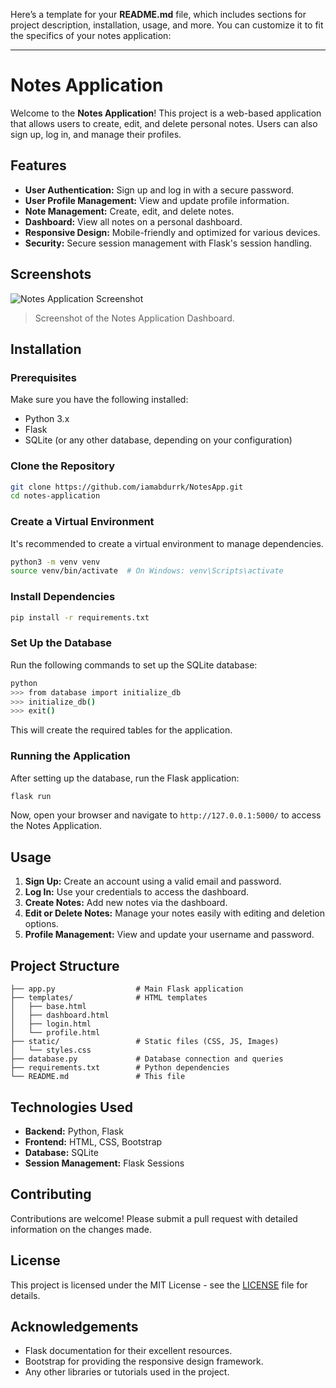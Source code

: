 Here’s a template for your **README.md** file, which includes sections for project description, installation, usage, and more. You can customize it to fit the specifics of your notes application:

---

# Notes Application

Welcome to the **Notes Application**! This project is a web-based application that allows users to create, edit, and delete personal notes. Users can also sign up, log in, and manage their profiles.

## Features

- **User Authentication:** Sign up and log in with a secure password.
- **User Profile Management:** View and update profile information.
- **Note Management:** Create, edit, and delete notes.
- **Dashboard:** View all notes on a personal dashboard.
- **Responsive Design:** Mobile-friendly and optimized for various devices.
- **Security:** Secure session management with Flask's session handling.

## Screenshots

![Notes Application Screenshot](../Notes%20App/static/Screenshort.png) 
> Screenshot of the Notes Application Dashboard.

## Installation

### Prerequisites

Make sure you have the following installed:

- Python 3.x
- Flask
- SQLite (or any other database, depending on your configuration)

### Clone the Repository

```bash
git clone https://github.com/iamabdurrk/NotesApp.git
cd notes-application
```

### Create a Virtual Environment

It's recommended to create a virtual environment to manage dependencies.

```bash
python3 -m venv venv
source venv/bin/activate  # On Windows: venv\Scripts\activate
```

### Install Dependencies

```bash
pip install -r requirements.txt
```

### Set Up the Database

Run the following commands to set up the SQLite database:

```bash
python
>>> from database import initialize_db
>>> initialize_db()
>>> exit()
```

This will create the required tables for the application.

### Running the Application

After setting up the database, run the Flask application:

```bash
flask run
```

Now, open your browser and navigate to `http://127.0.0.1:5000/` to access the Notes Application.

## Usage

1. **Sign Up:** Create an account using a valid email and password.
2. **Log In:** Use your credentials to access the dashboard.
3. **Create Notes:** Add new notes via the dashboard.
4. **Edit or Delete Notes:** Manage your notes easily with editing and deletion options.
5. **Profile Management:** View and update your username and password.

## Project Structure

```
├── app.py                  # Main Flask application
├── templates/              # HTML templates
│   ├── base.html
│   ├── dashboard.html
│   ├── login.html
│   └── profile.html
├── static/                 # Static files (CSS, JS, Images)
│   └── styles.css
├── database.py             # Database connection and queries
├── requirements.txt        # Python dependencies
└── README.md               # This file
```

## Technologies Used

- **Backend:** Python, Flask
- **Frontend:** HTML, CSS, Bootstrap
- **Database:** SQLite
- **Session Management:** Flask Sessions

## Contributing

Contributions are welcome! Please submit a pull request with detailed information on the changes made.

## License

This project is licensed under the MIT License - see the [LICENSE](LICENSE) file for details.

## Acknowledgements

- Flask documentation for their excellent resources.
- Bootstrap for providing the responsive design framework.
- Any other libraries or tutorials used in the project.
